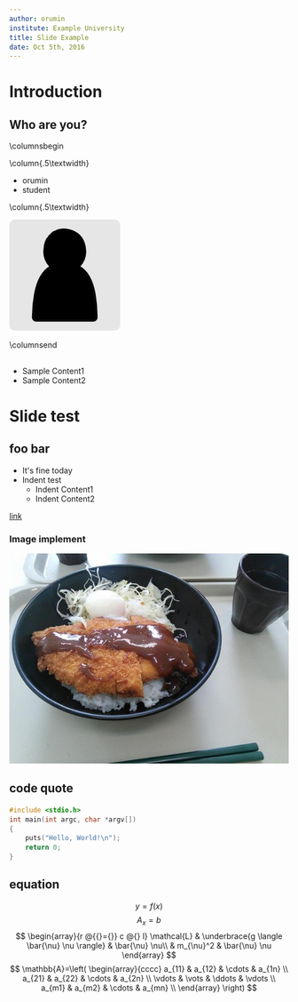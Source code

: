 ```yaml
---
author: orumin
institute: Example University
title: Slide Example
date: Oct 5th, 2016
---
```


# Introduction
## Who are you?

\columnsbegin

\column{.5\textwidth}

- orumin
- student

\column{.5\textwidth}

![](./images/my_image.png)

\columnsend

##

- Sample Content1
- Sample Content2

# Slide test
## foo bar

- It's fine today 
- Indent test 
    - Indent Content1
    - Indent Content2

[link](http://google.com)

### Image implement

![test](./images/test.jpg)

## code quote

```C
#include <stdio.h>
int main(int argc, char *argv[])
{
    puts("Hello, World!\n");
    return 0;
}
```

## equation

$$ y=f(x) $$
$$ A_x = b $$
$$
\begin{array}{r @{{}={}} c @{} l}
\mathcal{L} & \underbrace{g \langle \bar{\nu} \nu \rangle} & \bar{\nu} \nu\\
            & m_{\nu}^2                                & \bar{\nu} \nu
\end{array}
$$
$$
\mathbb{A}=\left(
\begin{array}{cccc}
    a_{11} & a_{12} & \cdots & a_{1n} \\
    a_{21} & a_{22} & \cdots & a_{2n} \\
    \vdots & \vots & \ddots & \vdots \\
    a_{m1} & a_{m2} & \cdots & a_{mn} \\
\end{array}
\right)
$$
